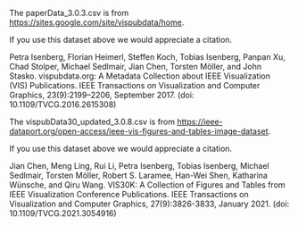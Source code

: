 The paperData_3.0.3.csv is from https://sites.google.com/site/vispubdata/home.

If you use this dataset  above we would appreciate a citation. 

Petra Isenberg, Florian Heimerl, Steffen Koch, Tobias Isenberg, Panpan Xu, Chad Stolper, Michael Sedlmair, Jian Chen, Torsten Möller, and John Stasko. vispubdata.org: A Metadata Collection about IEEE Visualization (VIS) Publications. IEEE Transactions on Visualization and Computer Graphics, 23(9):2199–2206, September 2017. (doi: 10.1109/TVCG.2016.2615308) 

The vispubData30_updated_3.0.8.csv is from https://ieee-dataport.org/open-access/ieee-vis-figures-and-tables-image-dataset.

If you use this dataset above we would appreciate a citation. 

Jian Chen, Meng Ling, Rui Li, Petra Isenberg, Tobias Isenberg, Michael Sedlmair, Torsten Möller, Robert S. Laramee, Han-Wei Shen, Katharina Wünsche, and Qiru Wang. VIS30K: A Collection of Figures and Tables from IEEE Visualization Conference Publications. IEEE Transactions on Visualization and Computer Graphics, 27(9):3826-3833, January 2021. (doi: 10.1109/TVCG.2021.3054916)




